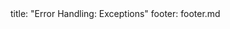 <frontmatter>
title: "Error Handling: Exceptions"
footer: footer.md
</frontmatter>

<include src="navbar.md" boilerplate />

<include src="container-inPage-asFlat.md" boilerplate />